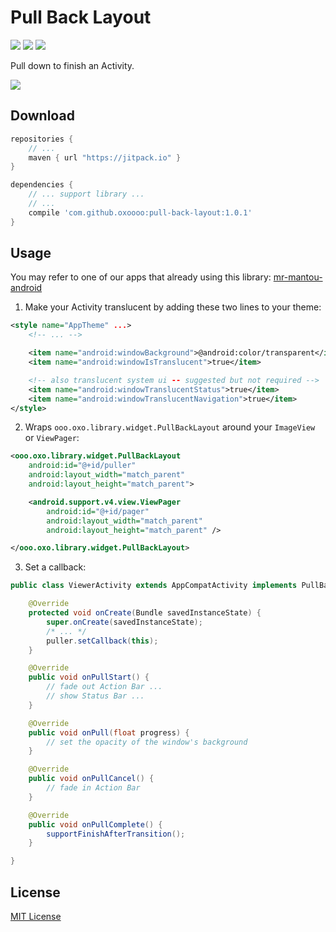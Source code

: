 Pull Back Layout
==========

[![](https://img.shields.io/github/tag/oxoooo/pull-back-layout.svg?style=flat-square&label=jitpack.io)](https://jitpack.io/#oxoooo/pull-back-layout)
[![](https://img.shields.io/github/license/oxoooo/pull-back-layout.svg?style=flat-square)](LICENSE)
[![](https://img.shields.io/github/issues/oxoooo/pull-back-layout.svg?style=flat-square)](https://github.com/oxoooo/pull-back-layout/issues)

Pull down to finish an Activity.

![](screenshot.gif)

## Download

```gradle
repositories {
    // ...
    maven { url "https://jitpack.io" }
}

dependencies {
    // ... support library ...
    // ...
    compile 'com.github.oxoooo:pull-back-layout:1.0.1'
}
```

## Usage

You may refer to one of our apps that already using this library: [mr-mantou-android](https://github.com/oxoooo/mr-mantou-android/blob/abc2b660b3c0e6ed5c6fe5fb962e7df19ab9d8a4/app/src/main/java/ooo/oxo/mr/ViewerActivity.java#L170)

1. Make your Activity translucent by adding these two lines to your theme:

  ```xml
  <style name="AppTheme" ...>
      <!-- ... -->

      <item name="android:windowBackground">@android:color/transparent</item>
      <item name="android:windowIsTranslucent">true</item>

      <!-- also translucent system ui -- suggested but not required -->
      <item name="android:windowTranslucentStatus">true</item>
      <item name="android:windowTranslucentNavigation">true</item>
  </style>
  ```

2. Wraps `ooo.oxo.library.widget.PullBackLayout` around your `ImageView` or `ViewPager`:

  ```xml
  <ooo.oxo.library.widget.PullBackLayout
      android:id="@+id/puller"
      android:layout_width="match_parent"
      android:layout_height="match_parent">

      <android.support.v4.view.ViewPager
          android:id="@+id/pager"
          android:layout_width="match_parent"
          android:layout_height="match_parent" />

  </ooo.oxo.library.widget.PullBackLayout>
  ```

3. Set a callback:

  ```java
  public class ViewerActivity extends AppCompatActivity implements PullBackLayout.Callback {

      @Override
      protected void onCreate(Bundle savedInstanceState) {
          super.onCreate(savedInstanceState);
          /* ... */
          puller.setCallback(this);
      }

      @Override
      public void onPullStart() {
          // fade out Action Bar ...
          // show Status Bar ...
      }

      @Override
      public void onPull(float progress) {
          // set the opacity of the window's background
      }

      @Override
      public void onPullCancel() {
          // fade in Action Bar
      }

      @Override
      public void onPullComplete() {
          supportFinishAfterTransition();
      }

  }
  ```

## License

[MIT License](LICENSE)
